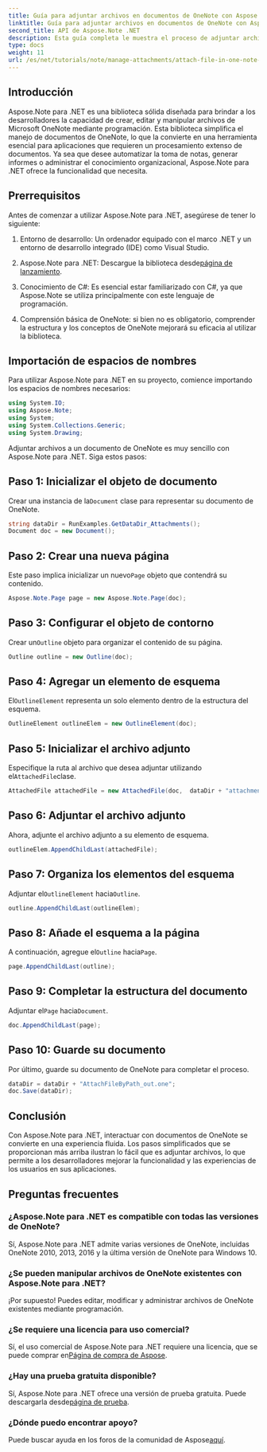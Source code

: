```yaml
---
title: Guía para adjuntar archivos en documentos de OneNote con Aspose.Note
linktitle: Guía para adjuntar archivos en documentos de OneNote con Aspose.Note
second_title: API de Aspose.Note .NET
description: Esta guía completa le muestra el proceso de adjuntar archivos mediante programación a documentos de OneNote, lo que le permitirá mejorar sus tareas de toma de notas y administración de documentos. Incluye instrucciones claras paso a paso y preguntas frecuentes útiles.
type: docs
weight: 11
url: /es/net/tutorials/note/manage-attachments/attach-file-in-one-note-documents/
---
```

## Introducción

Aspose.Note para .NET es una biblioteca sólida diseñada para brindar a los desarrolladores la capacidad de crear, editar y manipular archivos de Microsoft OneNote mediante programación. Esta biblioteca simplifica el manejo de documentos de OneNote, lo que la convierte en una herramienta esencial para aplicaciones que requieren un procesamiento extenso de documentos. Ya sea que desee automatizar la toma de notas, generar informes o administrar el conocimiento organizacional, Aspose.Note para .NET ofrece la funcionalidad que necesita.

## Prerrequisitos

Antes de comenzar a utilizar Aspose.Note para .NET, asegúrese de tener lo siguiente:

1. Entorno de desarrollo: Un ordenador equipado con el marco .NET y un entorno de desarrollo integrado (IDE) como Visual Studio.
  
2.  Aspose.Note para .NET: Descargue la biblioteca desde[página de lanzamiento](https://releases.aspose.com/note/net/).

3. Conocimiento de C#: Es esencial estar familiarizado con C#, ya que Aspose.Note se utiliza principalmente con este lenguaje de programación.

4. Comprensión básica de OneNote: si bien no es obligatorio, comprender la estructura y los conceptos de OneNote mejorará su eficacia al utilizar la biblioteca.

## Importación de espacios de nombres

Para utilizar Aspose.Note para .NET en su proyecto, comience importando los espacios de nombres necesarios:

```csharp
using System.IO;
using Aspose.Note;
using System;
using System.Collections.Generic;
using System.Drawing;
```

Adjuntar archivos a un documento de OneNote es muy sencillo con Aspose.Note para .NET. Siga estos pasos:

## Paso 1: Inicializar el objeto de documento

 Crear una instancia de la`Document` clase para representar su documento de OneNote.

```csharp
string dataDir = RunExamples.GetDataDir_Attachments();
Document doc = new Document();
```

## Paso 2: Crear una nueva página

 Este paso implica inicializar un nuevo`Page` objeto que contendrá su contenido.

```csharp
Aspose.Note.Page page = new Aspose.Note.Page(doc);
```

## Paso 3: Configurar el objeto de contorno

 Crear un`Outline` objeto para organizar el contenido de su página.

```csharp
Outline outline = new Outline(doc);
```

## Paso 4: Agregar un elemento de esquema

 El`OutlineElement` representa un solo elemento dentro de la estructura del esquema.

```csharp
OutlineElement outlineElem = new OutlineElement(doc);
```

## Paso 5: Inicializar el archivo adjunto

 Especifique la ruta al archivo que desea adjuntar utilizando el`AttachedFile`clase.

```csharp
AttachedFile attachedFile = new AttachedFile(doc,  dataDir + "attachment.txt");
```

## Paso 6: Adjuntar el archivo adjunto

Ahora, adjunte el archivo adjunto a su elemento de esquema.

```csharp
outlineElem.AppendChildLast(attachedFile);
```

## Paso 7: Organiza los elementos del esquema

 Adjuntar el`OutlineElement` hacia`Outline`.

```csharp
outline.AppendChildLast(outlineElem);
```

## Paso 8: Añade el esquema a la página

 A continuación, agregue el`Outline` hacia`Page`.

```csharp
page.AppendChildLast(outline);
```

## Paso 9: Completar la estructura del documento

 Adjuntar el`Page` hacia`Document`.

```csharp
doc.AppendChildLast(page);
```

## Paso 10: Guarde su documento

Por último, guarde su documento de OneNote para completar el proceso.

```csharp
dataDir = dataDir + "AttachFileByPath_out.one";
doc.Save(dataDir);
```

## Conclusión

Con Aspose.Note para .NET, interactuar con documentos de OneNote se convierte en una experiencia fluida. Los pasos simplificados que se proporcionan más arriba ilustran lo fácil que es adjuntar archivos, lo que permite a los desarrolladores mejorar la funcionalidad y las experiencias de los usuarios en sus aplicaciones.

## Preguntas frecuentes

### ¿Aspose.Note para .NET es compatible con todas las versiones de OneNote?

Sí, Aspose.Note para .NET admite varias versiones de OneNote, incluidas OneNote 2010, 2013, 2016 y la última versión de OneNote para Windows 10.

### ¿Se pueden manipular archivos de OneNote existentes con Aspose.Note para .NET?

¡Por supuesto! Puedes editar, modificar y administrar archivos de OneNote existentes mediante programación.

### ¿Se requiere una licencia para uso comercial?

 Sí, el uso comercial de Aspose.Note para .NET requiere una licencia, que se puede comprar en[Página de compra de Aspose](https://purchase.conholdate.com/buy).

### ¿Hay una prueba gratuita disponible?

 Sí, Aspose.Note para .NET ofrece una versión de prueba gratuita. Puede descargarla desde[página de prueba](https://releases.aspose.com/).

### ¿Dónde puedo encontrar apoyo?

 Puede buscar ayuda en los foros de la comunidad de Aspose[aquí](https://forum.aspose.com/c/note/28).